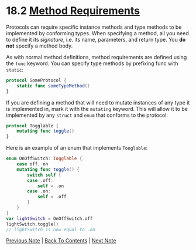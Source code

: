 # 18.2 [Method Requirements](https://developer.apple.com/library/content/documentation/Swift/Conceptual/Swift_Programming_Language/Protocols.html#//apple_ref/doc/uid/TP40014097-CH25-ID270)

Protocols can require specific instance methods and type methods to be implemented by conforming types. When specifying a method, all you need to define it its *signature*, i.e. its name, parameters, and return type. You **do not** specify a method body.

As with normal method definitions, method requirements are defined using the `func` keyword. You can specify type methods by prefixing func with `static`:

```Swift
protocol SomeProtocol {
    static func someTypeMethod()
}
```
If you are defining a method that will need to mutate instances of any type it is implemented in, mark it with the `mutating` keyword. This will allow it to be implemented by any `struct` and `enum` that conforms to the protocol:

```Swift
protocol Togglable {
    mutating func toggle()
}
```

Here is an example of an enum that implements `Tooglable`:

```Swift
enum OnOffSwitch: Togglable {
    case off, on
    mutating func toggle() {
        switch self {
        case .off:
            self = .on
        case .on:
            self = .off
        }
    }
}
var lightSwitch = OnOffSwitch.off
lightSwitch.toggle()
// lightSwitch is now equal to .on
```

[Previous Note](../18%20-%20Protocols/18.1%20-%20Property%20Requirements.md) | [Back To Contents](https://github.com/Firanus/swift-language-guide-notes) | [Next Note](../18%20-%20Protocols/18.3%20-%20Initializer%20Requirements.md)